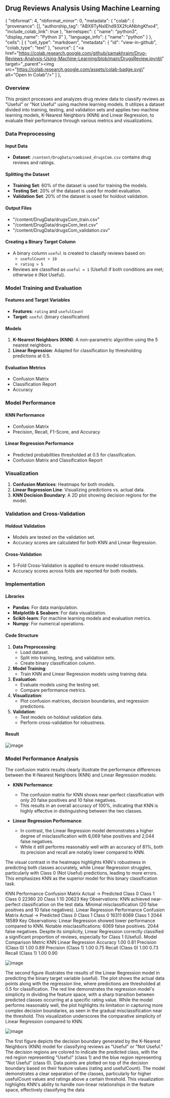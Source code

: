## Drug Reviews Analysis Using Machine Learning
{
  "nbformat": 4,
  "nbformat_minor": 0,
  "metadata": {
    "colab": {
      "provenance": [],
      "authorship_tag": "ABX9TyNxIEhd93X2fcANbhgKfxo4",
      "include_colab_link": true
    },
    "kernelspec": {
      "name": "python3",
      "display_name": "Python 3"
    },
    "language_info": {
      "name": "python"
    }
  },
  "cells": [
    {
      "cell_type": "markdown",
      "metadata": {
        "id": "view-in-github",
        "colab_type": "text"
      },
      "source": [
        "<a href=\"https://colab.research.google.com/github/samakhraim/Drug-Reviews-Analysis-Using-Machine-Learning/blob/main/DrugsReview.ipynb\" target=\"_parent\"><img src=\"https://colab.research.google.com/assets/colab-badge.svg\" alt=\"Open In Colab\"/></a>"
      ]
    },
### Overview
This project processes and analyzes drug review data to classify reviews as "Useful" or "Not Useful" using machine learning models. It utilizes a dataset divided into training, testing, and validation sets and applies two machine learning models, K-Nearest Neighbors (KNN) and Linear Regression, to evaluate their performance through various metrics and visualizations.

### Data Preprocessing
#### Input Data
- **Dataset**: `/content/DrugData/combined_drugsCom.csv` contains drug reviews and ratings.

#### Splitting the Dataset
- **Training Set**: 60% of the dataset is used for training the models.
- **Testing Set**: 20% of the dataset is used for model evaluation.
- **Validation Set**: 20% of the dataset is used for holdout validation.

#### Output Files
-  "/content/DrugData/drugsCom_train.csv"
-  "/content/DrugData/drugsCom_test.csv"
-  "/content/DrugData/drugsCom_validation.csv"


#### Creating a Binary Target Column
- A binary column `useful` is created to classify reviews based on:
  - `usefulCount > 10`
  - `rating > 5`
- Reviews are classified as `useful = 1` (Useful) if both conditions are met; otherwise `0` (Not Useful).

### Model Training and Evaluation
#### Features and Target Variables
- **Features**: `rating` and `usefulCount`
- **Target**: `useful` (binary classification)

#### Models
1. **K-Nearest Neighbors (KNN)**: A non-parametric algorithm using the 5 nearest neighbors.
2. **Linear Regression**: Adapted for classification by thresholding predictions at 0.5.

#### Evaluation Metrics
- Confusion Matrix
- Classification Report
- Accuracy

### Model Performance
#### KNN Performance
- Confusion Matrix
- Precision, Recall, F1-Score, and Accuracy

#### Linear Regression Performance
- Predicted probabilities thresholded at 0.5 for classification.
- Confusion Matrix and Classification Report

### Visualization
1. **Confusion Matrices**: Heatmaps for both models.
2. **Linear Regression Line**: Visualizing predictions vs. actual data.
3. **KNN Decision Boundary**: A 2D plot showing decision regions for the model.

### Validation and Cross-Validation
#### Holdout Validation
- Models are tested on the validation set.
- Accuracy scores are calculated for both KNN and Linear Regression.

#### Cross-Validation
- 5-Fold Cross-Validation is applied to ensure model robustness.
- Accuracy scores across folds are reported for both models.

### Implementation
#### Libraries
- **Pandas**: For data manipulation.
- **Matplotlib & Seaborn**: For data visualization.
- **Scikit-learn**: For machine learning models and evaluation metrics.
- **Numpy**: For numerical operations.

#### Code Structure
1. **Data Preprocessing**:
   - Load dataset.
   - Split into training, testing, and validation sets.
   - Create binary classification column.
2. **Model Training**:
   - Train KNN and Linear Regression models using training data.
3. **Evaluation**:
   - Evaluate models using the testing set.
   - Compare performance metrics.
4. **Visualization**:
   - Plot confusion matrices, decision boundaries, and regression predictions.
5. **Validation**:
   - Test models on holdout validation data.
   - Perform cross-validation for robustness.

#### Result 
![image](https://github.com/user-attachments/assets/0b9565f2-a310-4ac1-a1ff-f9d05a359638)




### Model Performance Analysis

The confusion matrix results clearly illustrate the performance differences between the K-Nearest Neighbors (KNN) and Linear Regression models:

- **KNN Performance**:
  - The confusion matrix for KNN shows near-perfect classification with only 20 false positives and 10 false negatives.
  - This results in an overall accuracy of 100%, indicating that KNN is highly effective in distinguishing between the two classes.

- **Linear Regression Performance**:
  - In contrast, the Linear Regression model demonstrates a higher degree of misclassification with 6,069 false positives and 2,044 false negatives.
  - While it still performs reasonably well with an accuracy of 81%, both its precision and recall are notably lower compared to KNN.

The visual contrast in the heatmaps highlights KNN's robustness in predicting both classes accurately, while Linear Regression struggles, particularly with Class 0 (Not Useful) predictions, leading to more errors. This emphasizes KNN as the superior model for this binary classification task.

KNN Performance
Confusion Matrix
Actual → Predicted Class 0 Class 1
Class 0 22360 20
Class 1 10 20623
Key Observations:
KNN achieved near-perfect classification on the test data.
Minimal misclassification (20 false positives and 10 false negatives).
Linear Regression Performance
Confusion Matrix
Actual → Predicted Class 0 Class 1
Class 0 16311 6069
Class 1 2044 18589
Key Observations:
Linear Regression showed lower performance compared to KNN.
Notable misclassifications:
6069 false positives.
2044 false negatives.
Despite its simplicity, Linear Regression correctly classified a significant proportion of reviews, especially for
Class 1 (Useful).
Model Comparison
Metric KNN Linear Regression
Accuracy 1.00 0.81
Precision (Class 0) 1.00 0.89
Precision (Class 1) 1.00 0.75
Recall (Class 0) 1.00 0.73
Recall (Class 1) 1.00 0.90 

 ![image](https://github.com/user-attachments/assets/6ed454d1-233b-4f44-98ae-2faa75c3c429)
 
The second figure illustrates the results of the Linear Regression model in predicting the binary target
variable (useful). The plot shows the actual data points along with the regression line, where predictions are
thresholded at 0.5 for classification. The red line demonstrates the regression model's simplicity in dividing the
feature space, with a sharp transition between predicted classes occurring at a specific rating value. While the
model performs reasonably well, the plot highlights its limitation in capturing more complex decision
boundaries, as seen in the gradual misclassification near the threshold. This visualization underscores the
comparative simplicity of Linear Regression compared to KNN.


![image](https://github.com/user-attachments/assets/4df907d2-b7d4-401b-a48a-437ff86eea8e)

The first figure depicts the decision boundary generated by the K-Nearest Neighbors (KNN) model for
classifying reviews as "Useful" or "Not Useful." The decision regions are colored to indicate the predicted class,
with the red region representing "Useful" (class 1) and the blue region representing "Not Useful" (class 0). Data
points are plotted on top of the decision boundary based on their feature values (rating and usefulCount).
The model demonstrates a clear separation of the classes, particularly for higher usefulCount values and
ratings above a certain threshold. This visualization highlights KNN's ability to handle non-linear relationships
in the feature space, effectively classifying the data

 
